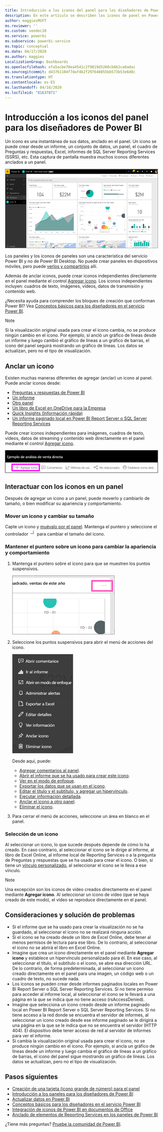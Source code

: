 ```yaml
---
title: Introducción a los iconos del panel para los diseñadores de Power BI
description: En este artículo se describen los iconos de panel en Power BI, que incluye los que se crean a partir de informes de SQL Server Reporting Services (SSRS).
author: maggiesMSFT
ms.reviewer: ''
ms.custom: seodec18
ms.service: powerbi
ms.subservice: powerbi-service
ms.topic: conceptual
ms.date: 04/17/2020
ms.author: maggies
LocalizationGroup: Dashboards
ms.openlocfilehash: efa5acbe70ea4541c2f9819d5260cb662ca0adac
ms.sourcegitcommit: d43761104f7daf4b2f297648855bb573b53e6d8c
ms.translationtype: HT
ms.contentlocale: es-ES
ms.lasthandoff: 04/18/2020
ms.locfileid: "81637871"
---
```

# <a name="intro-to-dashboard-tiles-for-power-bi-designers"></a>Introducción a los iconos del panel para los diseñadores de Power BI

Un icono es una instantánea de sus datos, anclado en el panel. Un icono se puede crear desde un informe, un conjunto de datos, un panel, el cuadro de Preguntas y respuestas, Excel, informes de SQL Server Reporting Services (SSRS), etc.  Esta captura de pantalla muestra muchos iconos diferentes anclados a un panel.

![Panel de Power BI](media/service-dashboard-tiles/power-bi-dashboard.png)

Los paneles y los iconos de paneles son una característica del servicio Power BI y no de Power BI Desktop. No puede crear paneles en dispositivos móviles, pero puede [verlos y compartirlos](mobile-apps-view-dashboard.md) allí.

Además de anclar iconos, puede crear iconos independientes directamente en el panel mediante el control [Agregar icono](service-dashboard-add-widget.md). Los iconos independientes incluyen: cuadros de texto, imágenes, vídeos, datos de transmisión y contenido web.

¿Necesita ayuda para comprender los bloques de creación que conforman Power BI? Vea [Conceptos básicos para los diseñadores en el servicio Power BI](service-basic-concepts.md).

> [!NOTE]
> Si la visualización original usada para crear el icono cambia, no se produce ningún cambio en el icono.  Por ejemplo, si ancló un gráfico de líneas desde un informe y luego cambió el gráfico de líneas a un gráfico de barras, el icono del panel seguirá mostrando un gráfico de líneas. Los datos se actualizan, pero no el tipo de visualización.
> 
> 

## <a name="pin-a-tile"></a>Anclar un icono
Existen muchas maneras diferentes de agregar (anclar) un icono al panel. Puede anclar iconos desde:

* [Preguntas y respuestas de Power BI](service-dashboard-pin-tile-from-q-and-a.md)
* [Un informe](service-dashboard-pin-tile-from-report.md)
* [Otro panel](service-pin-tile-to-another-dashboard.md)
* [Un libro de Excel en OneDrive para la Empresa](service-dashboard-pin-tile-from-excel.md)
* [Quick Insights (Información rápida)](service-insights.md)
* [Un informe paginado local en Power BI Report Server o SQL Server Reporting Services](https://docs.microsoft.com/sql/reporting-services/pin-reporting-services-items-to-power-bi-dashboards)

Puede crear iconos independientes para imágenes, cuadros de texto, vídeos, datos de streaming y contenido web directamente en el panel mediante el control [Agregar icono](service-dashboard-add-widget.md).

  ![Icono de Agregar icono](media/service-dashboard-tiles/add_widgetnew.png)

## <a name="interact-with-tiles-on-a-dashboard"></a>Interactuar con los iconos en un panel
Después de agregar un icono a un panel, puede moverlo y cambiarlo de tamaño, o bien modificar su apariencia y comportamiento.

### <a name="move-and-resize-a-tile"></a>Mover un icono y cambiar su tamaño
Capte un icono y [muévalo por el panel](service-dashboard-edit-tile.md). Mantenga el puntero y seleccione el controlador ![controlador de icono](media/service-dashboard-tiles/resize-handle.jpg) para cambiar el tamaño del icono.

### <a name="hover-over-a-tile-to-change-the-appearance-and-behavior"></a>Mantener el puntero sobre un icono para cambiar la apariencia y comportamiento
1. Mantenga el puntero sobre el icono para que se muestren los puntos suspensivos.
   
    ![Puntos suspensivos de icono](media/service-dashboard-tiles/ellipses_new.png)
2. Seleccione los puntos suspensivos para abrir el menú de acciones del icono.
   
    ![Icono de puntos suspensivos](media/service-dashboard-tiles/power-bi-tile-menu.png)
   
    Desde aquí, puede:
   
     * [Agregar comentarios al panel](consumer/end-user-comment.md).
     * [Abrir el informe que se ha usado para crear este icono](service-reports.md).  
     * [Ver en el modo de enfoque](service-focus-mode.md).   
     * [Exportar los datos que se usan en el icono](visuals/power-bi-visualization-export-data.md).
     * [Editar el título y el subtítulo, y agregar un hipervínculo](service-dashboard-edit-tile.md). 
     * [Ejecutar información detallada](service-insights.md). 
     * [Anclar el icono a otro panel](service-pin-tile-to-another-dashboard.md).
     * [Eliminar el icono](service-dashboard-edit-tile.md).

3. Para cerrar el menú de acciones, seleccione un área en blanco en el panel.

### <a name="select-a-tile"></a>Selección de un icono
Al seleccionar un icono, lo que sucede después depende de cómo lo ha creado. En caso contrario, al seleccionar el icono se le dirige al informe, al libro de Excel Online, al informe local de Reporting Services o a la pregunta de Preguntas y respuestas que se ha usado para crear el icono. O bien, si tiene un [vínculo personalizado](service-dashboard-edit-tile.md), al seleccionar el icono se le lleva a ese vínculo.

> [!NOTE]
> Una excepción son los iconos de vídeo creados directamente en el panel mediante **Agregar icono**. Al seleccionar un icono de vídeo (que se haya creado de este modo), el vídeo se reproduce directamente en el panel.   
> 
> 

## <a name="considerations-and-troubleshooting"></a>Consideraciones y solución de problemas

* Si el informe que se ha usado para crear la visualización no se ha guardado, al seleccionar el icono no se realizará ninguna acción.
* Si el icono se ha creado desde un libro de Excel Online, debe tener al menos permisos de lectura para ese libro. De lo contrario, al seleccionar el icono no se abrirá el libro en Excel Online.
* Imagine que crea un icono directamente en el panel mediante **Agregar icono** y establece un hipervínculo personalizado para él. En ese caso, al seleccionar el título, el subtítulo o el icono, se abre esa dirección URL. De lo contrario, de forma predeterminada, al seleccionar un icono creado directamente en el panel para una imagen, un código web o un cuadro de texto, no sucede nada.
* Los iconos se pueden crear desde informes paginados locales en Power BI Report Server o SQL Server Reporting Services. Si no tiene permiso para acceder al informe local, al seleccionar el icono se le llevará a una página en la que se indica que no tiene acceso (rsAccessDenied).
* Imagine que selecciona un icono creado desde un informe paginado local en Power BI Report Server o SQL Server Reporting Services. Si no tiene acceso a la red donde se encuentra el servidor de informes, al seleccionar un icono creado desde ese informe paginado se le dirigirá a una página en la que se le indica que no se encuentra el servidor (HTTP 404). El dispositivo debe tener acceso de red al servidor de informes para ver el informe.
* Si cambia la visualización original usada para crear el icono, no se produce ningún cambio en el icono. Por ejemplo, si ancla un gráfico de líneas desde un informe y luego cambia el gráfico de líneas a un gráfico de barras, el icono del panel sigue mostrando un gráfico de líneas. Los datos se actualizan, pero no el tipo de visualización.

## <a name="next-steps"></a>Pasos siguientes
- [Creación de una tarjeta (icono grande de número) para el panel](power-bi-visualization-card.md)
- [Introducción a los paneles para los diseñadores de Power BI](service-dashboards.md)  
- [Actualizar datos en Power BI](refresh-data.md)
- [Conceptos básicos para los diseñadores en el servicio Power BI](service-basic-concepts.md)
- [Integración de iconos de Power BI en documentos de Office](https://blogs.msdn.com/b/powerbidev/archive/2015/09/28/integrating-power-bi-tiles-into-office-documents.aspx)
- [Anclado de elementos de Reporting Services en los paneles de Power BI](https://msdn.microsoft.com/library/mt604784.aspx)

¿Tiene más preguntas? [Pruebe la comunidad de Power BI](https://community.powerbi.com/).

